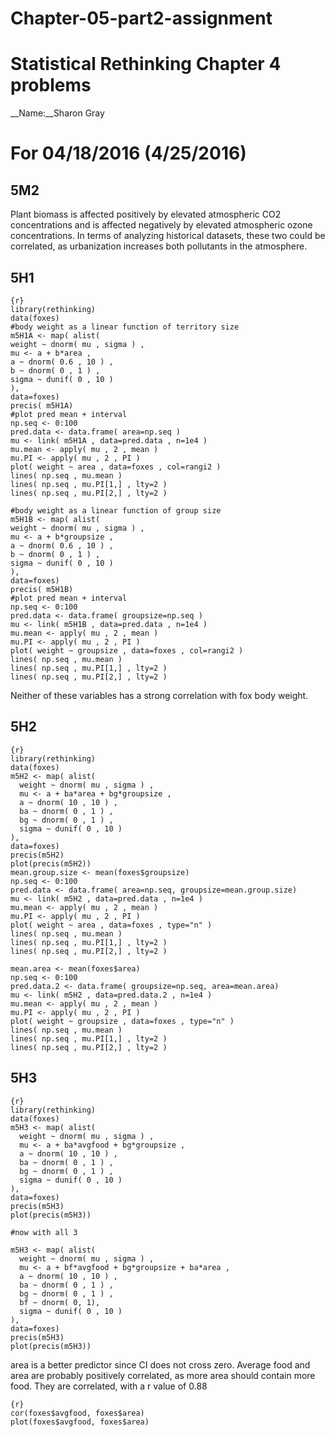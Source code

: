 # Chapter-05-part2-assignment
# Statistical Rethinking Chapter 4 problems

__Name:__Sharon Gray


# For 04/18/2016 (4/25/2016)

## 5M2
Plant biomass is affected positively by elevated atmospheric CO2 concentrations and is affected negatively by elevated atmospheric ozone concentrations. In terms of analyzing historical datasets, these two could be correlated, as urbanization increases both pollutants in the atmosphere. 


## 5H1
```
{r}
library(rethinking)
data(foxes)
#body weight as a linear function of territory size
m5H1A <- map( alist(
weight ~ dnorm( mu , sigma ) , 
mu <- a + b*area , 
a ~ dnorm( 0.6 , 10 ) , 
b ~ dnorm( 0 , 1 ) , 
sigma ~ dunif( 0 , 10 )
),
data=foxes)
precis( m5H1A)
#plot pred mean + interval
np.seq <- 0:100 
pred.data <- data.frame( area=np.seq )
mu <- link( m5H1A , data=pred.data , n=1e4 ) 
mu.mean <- apply( mu , 2 , mean ) 
mu.PI <- apply( mu , 2 , PI )
plot( weight ~ area , data=foxes , col=rangi2 ) 
lines( np.seq , mu.mean ) 
lines( np.seq , mu.PI[1,] , lty=2 ) 
lines( np.seq , mu.PI[2,] , lty=2 )

#body weight as a linear function of group size
m5H1B <- map( alist(
weight ~ dnorm( mu , sigma ) , 
mu <- a + b*groupsize , 
a ~ dnorm( 0.6 , 10 ) , 
b ~ dnorm( 0 , 1 ) , 
sigma ~ dunif( 0 , 10 )
),
data=foxes)
precis( m5H1B)
#plot pred mean + interval
np.seq <- 0:100 
pred.data <- data.frame( groupsize=np.seq )
mu <- link( m5H1B , data=pred.data , n=1e4 ) 
mu.mean <- apply( mu , 2 , mean ) 
mu.PI <- apply( mu , 2 , PI )
plot( weight ~ groupsize , data=foxes , col=rangi2 ) 
lines( np.seq , mu.mean ) 
lines( np.seq , mu.PI[1,] , lty=2 ) 
lines( np.seq , mu.PI[2,] , lty=2 )
```
Neither of these variables has a strong correlation with fox body weight.

## 5H2
```
{r}
library(rethinking)
data(foxes)
m5H2 <- map( alist(
  weight ~ dnorm( mu , sigma ) , 
  mu <- a + ba*area + bg*groupsize , 
  a ~ dnorm( 10 , 10 ) , 
  ba ~ dnorm( 0 , 1 ) , 
  bg ~ dnorm( 0 , 1 ) , 
  sigma ~ dunif( 0 , 10 )
), 
data=foxes)
precis(m5H2)
plot(precis(m5H2))
mean.group.size <- mean(foxes$groupsize)
np.seq <- 0:100 
pred.data <- data.frame( area=np.seq, groupsize=mean.group.size)
mu <- link( m5H2 , data=pred.data , n=1e4 ) 
mu.mean <- apply( mu , 2 , mean ) 
mu.PI <- apply( mu , 2 , PI )
plot( weight ~ area , data=foxes , type="n" ) 
lines( np.seq , mu.mean ) 
lines( np.seq , mu.PI[1,] , lty=2 ) 
lines( np.seq , mu.PI[2,] , lty=2 )

mean.area <- mean(foxes$area)
np.seq <- 0:100 
pred.data.2 <- data.frame( groupsize=np.seq, area=mean.area)
mu <- link( m5H2 , data=pred.data.2 , n=1e4 ) 
mu.mean <- apply( mu , 2 , mean ) 
mu.PI <- apply( mu , 2 , PI )
plot( weight ~ groupsize , data=foxes , type="n" ) 
lines( np.seq , mu.mean ) 
lines( np.seq , mu.PI[1,] , lty=2 ) 
lines( np.seq , mu.PI[2,] , lty=2 )
```
## 5H3
```
{r}
library(rethinking)
data(foxes)
m5H3 <- map( alist(
  weight ~ dnorm( mu , sigma ) , 
  mu <- a + ba*avgfood + bg*groupsize , 
  a ~ dnorm( 10 , 10 ) , 
  ba ~ dnorm( 0 , 1 ) , 
  bg ~ dnorm( 0 , 1 ) , 
  sigma ~ dunif( 0 , 10 )
), 
data=foxes)
precis(m5H3)
plot(precis(m5H3))

#now with all 3

m5H3 <- map( alist(
  weight ~ dnorm( mu , sigma ) , 
  mu <- a + bf*avgfood + bg*groupsize + ba*area , 
  a ~ dnorm( 10 , 10 ) , 
  ba ~ dnorm( 0 , 1 ) , 
  bg ~ dnorm( 0 , 1 ) , 
  bf ~ dnorm( 0, 1),
  sigma ~ dunif( 0 , 10 )
), 
data=foxes)
precis(m5H3)
plot(precis(m5H3))
```
area is a better predictor since CI does not cross zero.
Average food and area are probably positively correlated, as more area should contain more food. They are correlated, with a r value of 0.88
```
{r}
cor(foxes$avgfood, foxes$area)
plot(foxes$avgfood, foxes$area)
```
